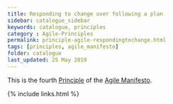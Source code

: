 ```yaml
---
title: Responding to change over following a plan
sidebar: catalogue_sidebar
keywords: catalogue, principles
category : Agile-Principles
permalink: principle-agile-respondingtochange.html
tags: [principles, agile_manifesto]
folder: catalogue
last_updated: 25 May 2019
---
```


This is the fourth [Principle](principles) of the [Agile Manifesto](agilemanifesto-archetype).

{% include links.html %}
